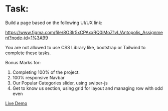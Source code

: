 # Task:

Build a page based on the following UI/UX link:

https://www.figma.com/file/8O3Ir5xCPAxxRQ0iMoZ1vL/Antopolis_Assignment?node-id=1%3A99

You are not allowed to use CSS Library like, bootstrap or Tailwind to complete these tasks.

Bonus Marks for:

1. Completing 100% of the project.
2. 100% responsive Navbar
3. Our Popular Categories slider, using swiper-js
4. Get to know us section, using grid for layout and managing row with odd even

<a href="https://sourav73.github.io/antopolis_task/" target="_blank">Live Demo<a/>
